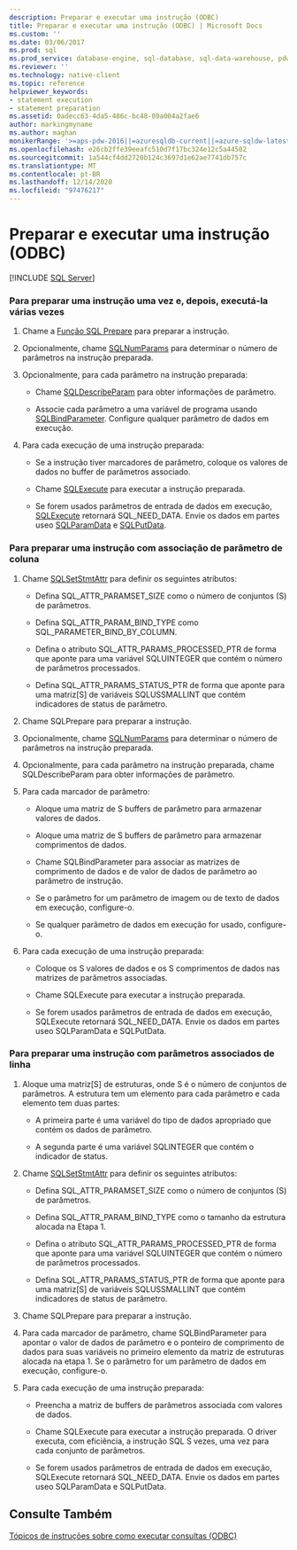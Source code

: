 ```yaml
---
description: Preparar e executar uma instrução (ODBC)
title: Preparar e executar uma instrução (ODBC) | Microsoft Docs
ms.custom: ''
ms.date: 03/06/2017
ms.prod: sql
ms.prod_service: database-engine, sql-database, sql-data-warehouse, pdw
ms.reviewer: ''
ms.technology: native-client
ms.topic: reference
helpviewer_keywords:
- statement execution
- statement preparation
ms.assetid: 0adecc63-4da5-486c-bc48-09a004a2fae6
author: markingmyname
ms.author: maghan
monikerRange: '>=aps-pdw-2016||=azuresqldb-current||=azure-sqldw-latest||>=sql-server-2016||>=sql-server-linux-2017||=azuresqldb-mi-current'
ms.openlocfilehash: e26cb2ffe39eeafc510d7f17bc324e12c5a44502
ms.sourcegitcommit: 1a544cf4dd2720b124c3697d1e62ae7741db757c
ms.translationtype: MT
ms.contentlocale: pt-BR
ms.lasthandoff: 12/14/2020
ms.locfileid: "97476217"
---
```

# <a name="prepare-and-execute-a-statement-odbc"></a>Preparar e executar uma instrução (ODBC)
[!INCLUDE [SQL Server](../../../includes/applies-to-version/sql-asdb-asdbmi-asa-pdw.md)]

    
### <a name="to-prepare-a-statement-once-and-then-execute-it-multiple-times"></a>Para preparar uma instrução uma vez e, depois, executá-la várias vezes  
  
1.  Chame a [Função SQL Prepare](../../../odbc/reference/syntax/sqlprepare-function.md) para preparar a instrução.  
  
2.  Opcionalmente, chame [SQLNumParams](../../../odbc/reference/syntax/sqlnumparams-function.md) para determinar o número de parâmetros na instrução preparada.  
  
3.  Opcionalmente, para cada parâmetro na instrução preparada:  
  
    -   Chame [SQLDescribeParam](../../../relational-databases/native-client-odbc-api/sqldescribeparam.md) para obter informações de parâmetro.  
  
    -   Associe cada parâmetro a uma variável de programa usando [SQLBindParameter](../../../relational-databases/native-client-odbc-api/sqlbindparameter.md). Configure qualquer parâmetro de dados em execução.  
  
4.  Para cada execução de uma instrução preparada:  
  
    -   Se a instrução tiver marcadores de parâmetro, coloque os valores de dados no buffer de parâmetros associado.  
  
    -   Chame [SQLExecute](../../../odbc/reference/syntax/sqlexecute-function.md) para executar a instrução preparada.  
  
    -   Se forem usados parâmetros de entrada de dados em execução, [SQLExecute](../../../odbc/reference/syntax/sqlexecute-function.md) retornará SQL_NEED_DATA. Envie os dados em partes useo [SQLParamData](../../../odbc/reference/syntax/sqlparamdata-function.md) e [SQLPutData](../../../relational-databases/native-client-odbc-api/sqlputdata.md).  
  
### <a name="to-prepare-a-statement-with-column-wise-parameter-binding"></a>Para preparar uma instrução com associação de parâmetro de coluna  
  
1.  Chame [SQLSetStmtAttr](../../../relational-databases/native-client-odbc-api/sqlsetstmtattr.md) para definir os seguintes atributos:  
  
    -   Defina SQL_ATTR_PARAMSET_SIZE como o número de conjuntos (S) de parâmetros.  
  
    -   Defina SQL_ATTR_PARAM_BIND_TYPE como SQL_PARAMETER_BIND_BY_COLUMN.  
  
    -   Defina o atributo SQL_ATTR_PARAMS_PROCESSED_PTR de forma que aponte para uma variável SQLUINTEGER que contém o número de parâmetros processados.  
  
    -   Defina SQL_ATTR_PARAMS_STATUS_PTR de forma que aponte para uma matriz[S] de variáveis SQLUSSMALLINT que contém indicadores de status de parâmetro.  
  
2.  Chame SQLPrepare para preparar a instrução.  
  
3.  Opcionalmente, chame [SQLNumParams](../../../odbc/reference/syntax/sqlnumparams-function.md) para determinar o número de parâmetros na instrução preparada.  
  
4.  Opcionalmente, para cada parâmetro na instrução preparada, chame SQLDescribeParam para obter informações de parâmetro.  
  
5.  Para cada marcador de parâmetro:  
  
    -   Aloque uma matriz de S buffers de parâmetro para armazenar valores de dados.  
  
    -   Aloque uma matriz de S buffers de parâmetro para armazenar comprimentos de dados.  
  
    -   Chame SQLBindParameter para associar as matrizes de comprimento de dados e de valor de dados de parâmetro ao parâmetro de instrução.  
  
    -   Se o parâmetro for um parâmetro de imagem ou de texto de dados em execução, configure-o.  
  
    -   Se qualquer parâmetro de dados em execução for usado, configure-o.  
  
6.  Para cada execução de uma instrução preparada:  
  
    -   Coloque os S valores de dados e os S comprimentos de dados nas matrizes de parâmetros associadas.  
  
    -   Chame SQLExecute para executar a instrução preparada.  
  
    -   Se forem usados parâmetros de entrada de dados em execução, SQLExecute retornará SQL_NEED_DATA. Envie os dados em partes useo SQLParamData e SQLPutData.  
  
### <a name="to-prepare-a-statement-with-row-wise-bound-parameters"></a>Para preparar uma instrução com parâmetros associados de linha  
  
1.  Aloque uma matriz[S] de estruturas, onde S é o número de conjuntos de parâmetros. A estrutura tem um elemento para cada parâmetro e cada elemento tem duas partes:  
  
    -   A primeira parte é uma variável do tipo de dados apropriado que contém os dados de parâmetro.  
  
    -   A segunda parte é uma variável SQLINTEGER que contém o indicador de status.  
  
2.  Chame [SQLSetStmtAttr](../../../relational-databases/native-client-odbc-api/sqlsetstmtattr.md) para definir os seguintes atributos:  
  
    -   Defina SQL_ATTR_PARAMSET_SIZE como o número de conjuntos (S) de parâmetros.  
  
    -   Defina SQL_ATTR_PARAM_BIND_TYPE como o tamanho da estrutura alocada na Etapa 1.  
  
    -   Defina o atributo SQL_ATTR_PARAMS_PROCESSED_PTR de forma que aponte para uma variável SQLUINTEGER que contém o número de parâmetros processados.  
  
    -   Defina SQL_ATTR_PARAMS_STATUS_PTR de forma que aponte para uma matriz[S] de variáveis SQLUSSMALLINT que contém indicadores de status de parâmetro.  
  
3.  Chame SQLPrepare para preparar a instrução.  
  
4.  Para cada marcador de parâmetro, chame SQLBindParameter para apontar o valor de dados de parâmetro e o ponteiro de comprimento de dados para suas variáveis no primeiro elemento da matriz de estruturas alocada na etapa 1. Se o parâmetro for um parâmetro de dados em execução, configure-o.  
  
5.  Para cada execução de uma instrução preparada:  
  
    -   Preencha a matriz de buffers de parâmetros associada com valores de dados.  
  
    -   Chame SQLExecute para executar a instrução preparada. O driver executa, com eficiência, a instrução SQL S vezes, uma vez para cada conjunto de parâmetros.  
  
    -   Se forem usados parâmetros de entrada de dados em execução, SQLExecute retornará SQL_NEED_DATA. Envie os dados em partes useo SQLParamData e SQLPutData.  
  
## <a name="see-also"></a>Consulte Também  
 [Tópicos de instruções sobre como executar consultas &#40;ODBC&#41;](../../../relational-databases/native-client-odbc-how-to/execute-queries/executing-queries-how-to-topics-odbc.md)  
  
